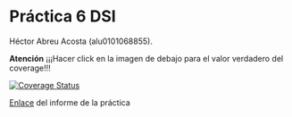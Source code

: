 # Práctica 6 DSI
Héctor Abreu Acosta (alu0101068855).

**Atención**
¡¡¡Hacer click en la imagen de debajo para el valor verdadero del coverage!!!

[![Coverage Status](https://coveralls.io/repos/github/ULL-ESIT-INF-DSI-2122/ull-esit-inf-dsi-21-22-prct06-generics-solid-alu0101068855/badge.svg?branch=main)](https://coveralls.io/github/ULL-ESIT-INF-DSI-2122/ull-esit-inf-dsi-21-22-prct06-generics-solid-alu0101068855?branch=main)

[Enlace](https://ull-esit-inf-dsi-2122.github.io/ull-esit-inf-dsi-21-22-prct06-generics-solid-alu0101068855/) del informe de la práctica
